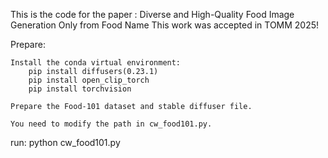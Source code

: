 This is the code for the paper : Diverse and High-Quality Food Image Generation Only from Food Name
This work was accepted in TOMM 2025!

Prepare:	

	Install the conda virtual environment:
		pip install diffusers(0.23.1)
		pip install open_clip_torch
		pip install torchvision

	Prepare the Food-101 dataset and stable diffuser file.

	You need to modify the path in cw_food101.py.

run:
	python cw_food101.py
	
	
